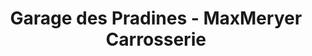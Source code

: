 ---
title: "Garage des Pradines - MaxMeryer Carrosserie"
url: /orange/garage-des-pradines-maxmeryer-carrosserie/
shop: réparation de voitures
---